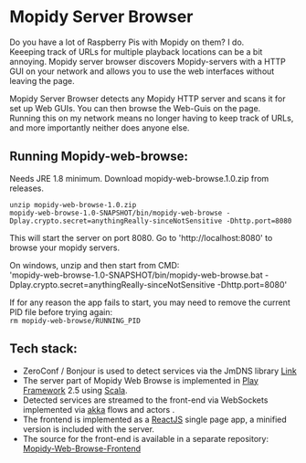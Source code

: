 # Mopidy Server Browser

Do you have a lot of Raspberry Pis with Mopidy on them? I do.   
Keeeping track of URLs for multiple playback locations can be a bit annoying.
Mopidy server browser discovers Mopidy-servers with a HTTP GUI on your network and allows you to 
use the web interfaces without leaving the page.
 

Mopidy Server Browser detects any Mopidy HTTP server and scans it for set up Web GUIs.
You can then browse the Web-Guis on the page.  
Running this on my network means no longer having to keep track of URLs, and more importantly neither does anyone else.

<DEMO GIF HERE>

## Running Mopidy-web-browse:

Needs JRE 1.8 minimum.
Download mopidy-web-browse.1.0.zip from releases.
  ```
  unzip mopidy-web-browse-1.0.zip
  mopidy-web-browse-1.0-SNAPSHOT/bin/mopidy-web-browse -Dplay.crypto.secret=anythingReally-sinceNotSensitive -Dhttp.port=8080
 ```
 This will start the server on port 8080.
 Go to 'http://localhost:8080' to browse your mopidy servers. 

 On windows, unzip and then start from CMD:  
  'mopidy-web-browse-1.0-SNAPSHOT/bin/mopidy-web-browse.bat -Dplay.crypto.secret=anythingReally-sinceNotSensitive -Dhttp.port=8080'

If for any reason the app fails to start, you may need to remove the current PID file before trying again:  
`rm mopidy-web-browse/RUNNING_PID`

## Tech stack:

- ZeroConf / Bonjour is used to detect services via the JmDNS library [Link](https://github.com/jmdns/jmdns)
- The server part of Mopidy Web Browse is implemented in [Play Framework](https://www.playframework.com) 2.5 using [Scala](https://scala-lang.org).
- Detected services are streamed to the front-end via WebSockets implemented via [akka](https://akka.io/) flows and actors . 
- The frontend is implemented as a [ReactJS](https://reactjs.org) single page app, a minified version is included with the server.
- The source for the front-end is available in a separate repository: [Mopidy-Web-Browse-Frontend](https://github.com/sirscratchalot/mopidy-web-browse-frontend)


